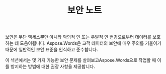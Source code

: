 ﻿---
title: 보안 노트
second_title: Aspose.WordsJava
articleTitle: 보안 노트
linktitle: 보안 노트
type: docs
description: "Aspose.WordsJava의 경우 높은 수준의 데이터 보안을 보장하기 위해 공통 보안 표준을 인식하고 준수합니다. 가능한 보안 문제 및이를 방지하는 방법에 대한 권장 사항을 살펴보십시오."
weight: 120
url: /ko/java/security/
timestamp: 2024-01-27-14-07-04
---

보안은 무단 액세스뿐만 아니라 악의적 인 또는 우발적 인 변경으로부터 데이터를 보호하는 데 도움이됩니다. Aspose.Words은 고객 데이터의 보안에 매우 주의를 기울이기 때문에 일반적인 보안 표준을 인식하고 준수합니다.

이 섹션에서는 몇 가지 가능한 보안 문제를 살펴보고Aspose.Words으로 작업할 때 이를 방지하는 방법에 대한 권장 사항을 제공합니다.
